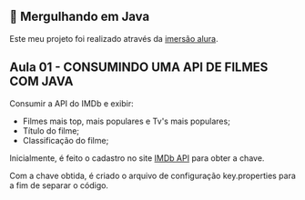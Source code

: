## 🤿 Mergulhando em Java

Este meu projeto foi realizado através da [imersão alura](https://www.alura.com.br/imersao-java/).

## Aula 01 - CONSUMINDO UMA API DE FILMES COM JAVA

Consumir a API do IMDb e exibir:

* Filmes mais top, mais populares e Tv's mais populares;
* Título do filme;
* Classificação do filme;

Inicialmente, é feito o cadastro no site [IMDb API](https://imdb-api.com/api) para obter a chave.

Com a chave obtida, é criado o arquivo de configuração key.properties para a fim de separar o código.